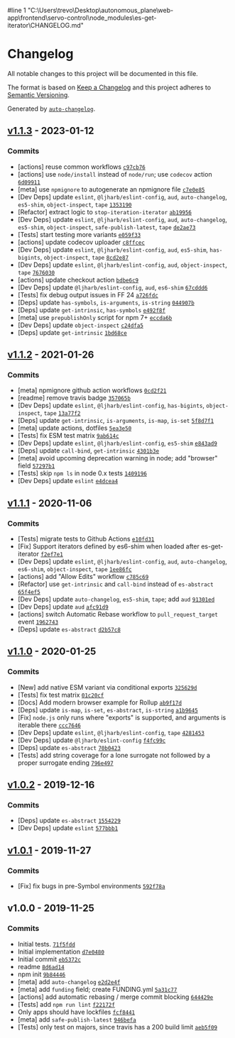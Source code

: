 #line 1 "C:\\Users\\trevo\\Desktop\\autonomous_plane\\web-app\\frontend\\servo-control\\node_modules\\es-get-iterator\\CHANGELOG.md"
# Changelog

All notable changes to this project will be documented in this file.

The format is based on [Keep a Changelog](https://keepachangelog.com/en/1.0.0/)
and this project adheres to [Semantic Versioning](https://semver.org/spec/v2.0.0.html).

Generated by [`auto-changelog`](https://github.com/CookPete/auto-changelog).

## [v1.1.3](https://github.com/ljharb/es-get-iterator/compare/v1.1.2...v1.1.3) - 2023-01-12

### Commits

- [actions] reuse common workflows [`c97cb76`](https://github.com/ljharb/es-get-iterator/commit/c97cb764624f8c0e263695f1dcc9351b11000ea4)
- [actions] use `node/install` instead of `node/run`; use `codecov` action [`6d09911`](https://github.com/ljharb/es-get-iterator/commit/6d09911097b54f59e6b3f3961f57dc594b3c649a)
- [meta] use `npmignore` to autogenerate an npmignore file [`c7e0e85`](https://github.com/ljharb/es-get-iterator/commit/c7e0e85212a756b0989f8ff24896f2a936a3fe20)
- [Dev Deps] update `eslint`, `@ljharb/eslint-config`, `aud`, `auto-changelog`, `es5-shim`, `object-inspect`, `tape` [`1353190`](https://github.com/ljharb/es-get-iterator/commit/13531904d91ee41ea22f02fd2bafd3034fba3758)
- [Refactor] extract logic to `stop-iteration-iterator` [`ab19956`](https://github.com/ljharb/es-get-iterator/commit/ab199561031139e4d5c8249cda77196ff2590aaf)
- [Dev Deps] update `eslint`, `@ljharb/eslint-config`, `aud`, `auto-changelog`, `es5-shim`, `object-inspect`, `safe-publish-latest`, `tape` [`de2ae73`](https://github.com/ljharb/es-get-iterator/commit/de2ae73a1c4395f4459450c11cd146fb73bee90c)
- [Tests] start testing more variants [`e059f33`](https://github.com/ljharb/es-get-iterator/commit/e059f33c5ab89043d731a3ea7c301301ed1b315b)
- [actions] update codecov uploader [`c8ffcec`](https://github.com/ljharb/es-get-iterator/commit/c8ffcec4ff8bfbab82e039f43d3283a345e7c94c)
- [Dev Deps] update `eslint`, `@ljharb/eslint-config`, `aud`, `es5-shim`, `has-bigints`, `object-inspect`, `tape` [`8cd2e87`](https://github.com/ljharb/es-get-iterator/commit/8cd2e8716d5b175c5f90cce3999e5c0de3b5be69)
- [Dev Deps] update `eslint`, `@ljharb/eslint-config`, `aud`, `object-inspect`, `tape` [`7676030`](https://github.com/ljharb/es-get-iterator/commit/7676030b4aa2d41cb3579c1aaea55911a62ca9ee)
- [actions] update checkout action [`bdbe6c9`](https://github.com/ljharb/es-get-iterator/commit/bdbe6c9664eae9c87fa98128419b2d086a40988f)
- [Dev Deps] update `@ljharb/eslint-config`, `aud`, `es6-shim` [`67cddd6`](https://github.com/ljharb/es-get-iterator/commit/67cddd66e4d9ad51fb9142ff3b1871b1b2fb1cf9)
- [Tests] fix debug output issues in FF 24 [`a726fdc`](https://github.com/ljharb/es-get-iterator/commit/a726fdce1defeb2e0fec0dcc7a645668d574a1ac)
- [Deps] update `has-symbols`, `is-arguments`, `is-string` [`044907b`](https://github.com/ljharb/es-get-iterator/commit/044907b42a2c1950855e9a2d1f455ba3595b2980)
- [Deps] update `get-intrinsic`, `has-symbols` [`e492f8f`](https://github.com/ljharb/es-get-iterator/commit/e492f8f3a1a1d47ed032303bcfebb5d75b756267)
- [meta] use `prepublishOnly` script for npm 7+ [`eccda6b`](https://github.com/ljharb/es-get-iterator/commit/eccda6bbfd20ed1c2ec1ad5c92c02169b50608e6)
- [Dev Deps] update `object-inspect` [`c24dfa5`](https://github.com/ljharb/es-get-iterator/commit/c24dfa542267132515128172955a1d4a4049c14e)
- [Deps] update `get-intrinsic` [`1bd68ce`](https://github.com/ljharb/es-get-iterator/commit/1bd68ceb11bc078edafb80a50631149056e8ffdf)

## [v1.1.2](https://github.com/ljharb/es-get-iterator/compare/v1.1.1...v1.1.2) - 2021-01-26

### Commits

- [meta] npmignore github action workflows [`0cd2f21`](https://github.com/ljharb/es-get-iterator/commit/0cd2f218f16b08efccbc29daf3831f4f37e30a74)
- [readme] remove travis badge [`357065b`](https://github.com/ljharb/es-get-iterator/commit/357065b649cca3122cc32c73ef97739e3ab6cf6c)
- [Dev Deps] update `eslint`, `@ljharb/eslint-config`, `has-bigints`, `object-inspect`, `tape` [`13a77f2`](https://github.com/ljharb/es-get-iterator/commit/13a77f279cda7ddffbb769ea57933ffc3cac62f0)
- [Deps] update `get-intrinsic`, `is-arguments`, `is-map`, `is-set` [`5f8d7f1`](https://github.com/ljharb/es-get-iterator/commit/5f8d7f14c71bffd470bb61f6f0e125da41bfcf06)
- [meta] update actions, dotfiles [`5ea3e50`](https://github.com/ljharb/es-get-iterator/commit/5ea3e506d0ca1d80df6b37836c62e85934804f89)
- [Tests] fix ESM test matrix [`9ab614c`](https://github.com/ljharb/es-get-iterator/commit/9ab614ce13b1a210d18827e47d4ad631a431dd39)
- [Dev Deps] update `eslint`, `@ljharb/eslint-config`, `es5-shim` [`e843ad9`](https://github.com/ljharb/es-get-iterator/commit/e843ad96802c3579a79b82ef49d98239f8288db8)
- [Deps] update `call-bind`, `get-intrinsic` [`4301b3e`](https://github.com/ljharb/es-get-iterator/commit/4301b3e70982434feda67e5868d7a50f5101ae8f)
- [meta] avoid upcoming deprecation warning in node; add "browser" field [`57297b1`](https://github.com/ljharb/es-get-iterator/commit/57297b19b54b0970fe986890be6c7a97fa4fdd3a)
- [Tests] skip `npm ls` in node 0.x tests [`1409196`](https://github.com/ljharb/es-get-iterator/commit/1409196062de66d84d3cf1d368bed18488e767f2)
- [Dev Deps] update `eslint` [`e4dcea4`](https://github.com/ljharb/es-get-iterator/commit/e4dcea49104de45a0bcf861f9aa2923f0209ed66)

## [v1.1.1](https://github.com/ljharb/es-get-iterator/compare/v1.1.0...v1.1.1) - 2020-11-06

### Commits

- [Tests] migrate tests to Github Actions [`e10fd31`](https://github.com/ljharb/es-get-iterator/commit/e10fd31909fc6451e4be5d8d9fb031d04ab72267)
- [Fix] Support iterators defined by es6-shim when loaded after es-get-iterator [`f2ef7e1`](https://github.com/ljharb/es-get-iterator/commit/f2ef7e1d1cf5fa3357e460fc0023eaf11e79b573)
- [Dev Deps] update `eslint`, `@ljharb/eslint-config`, `aud`, `auto-changelog`, `es6-shim`, `object-inspect`, `tape` [`1ee86fc`](https://github.com/ljharb/es-get-iterator/commit/1ee86fcf0ff0fa115e78ef589d3a76cd299fe89e)
- [actions] add "Allow Edits" workflow [`c785c69`](https://github.com/ljharb/es-get-iterator/commit/c785c69933afd98a670250f1d52e3b514cbd1d7a)
- [Refactor] use `get-intrinsic` and `call-bind` instead of `es-abstract` [`65f4ef5`](https://github.com/ljharb/es-get-iterator/commit/65f4ef5018688432ca87a4b5aa971fee182722df)
- [Dev Deps] update `auto-changelog`, `es5-shim`, `tape`; add `aud` [`91301ed`](https://github.com/ljharb/es-get-iterator/commit/91301edd87d6b753e0129ac7007e39d410030340)
- [Dev Deps] update `aud` [`afc91d9`](https://github.com/ljharb/es-get-iterator/commit/afc91d98ae243c8563ac7295b8775c5a4b37c92f)
- [actions] switch Automatic Rebase workflow to `pull_request_target` event [`1962743`](https://github.com/ljharb/es-get-iterator/commit/19627437efac78d71d78d5e2ef0192052598bc1b)
- [Deps] update `es-abstract` [`d2b57c8`](https://github.com/ljharb/es-get-iterator/commit/d2b57c8896b22eb90b0b894d80ba34f69ed68c3d)

## [v1.1.0](https://github.com/ljharb/es-get-iterator/compare/v1.0.2...v1.1.0) - 2020-01-25

### Commits

- [New] add native ESM variant via conditional exports [`325629d`](https://github.com/ljharb/es-get-iterator/commit/325629d43b6b8d4f2f5ff7d6623e81e01080dde7)
- [Tests] fix test matrix [`01c20cf`](https://github.com/ljharb/es-get-iterator/commit/01c20cf6ed810e567f5fba5c29425df7f2aceb7a)
- [Docs] Add modern browser example for Rollup [`ab9f17d`](https://github.com/ljharb/es-get-iterator/commit/ab9f17da94542940086280d8792d4e6c71186b47)
- [Deps] update `is-map`, `is-set`, `es-abstract`, `is-string` [`a1b9645`](https://github.com/ljharb/es-get-iterator/commit/a1b964517cbd5b16a34fb15df50ec48d684c34c1)
- [Fix] `node.js` only runs where "exports" is supported, and arguments is iterable there [`ccc7646`](https://github.com/ljharb/es-get-iterator/commit/ccc76469077f2fbc82fd4647894ebd660d21a2cb)
- [Dev Deps] update `eslint`, `@ljharb/eslint-config`, `tape` [`4281453`](https://github.com/ljharb/es-get-iterator/commit/42814531965adb169abb3186a78c0926d4146232)
- [Dev Deps] update `@ljharb/eslint-config` [`f4fc99c`](https://github.com/ljharb/es-get-iterator/commit/f4fc99c83935d0c03aade04030f103d5328abf15)
- [Deps] update `es-abstract` [`70b0423`](https://github.com/ljharb/es-get-iterator/commit/70b042317239eb79df71b16a9531900bdad812f4)
- [Tests] add string coverage for a lone surrogate not followed by a proper surrogate ending [`796e497`](https://github.com/ljharb/es-get-iterator/commit/796e4979168b6ee8ec323d54ca157296166e36d0)

## [v1.0.2](https://github.com/ljharb/es-get-iterator/compare/v1.0.1...v1.0.2) - 2019-12-16

### Commits

- [Deps] update `es-abstract` [`1554229`](https://github.com/ljharb/es-get-iterator/commit/15542291b91d82ccf9da063d1350e7fe685f6bcd)
- [Dev Deps] update `eslint` [`577bbb1`](https://github.com/ljharb/es-get-iterator/commit/577bbb136f7c44cc2d774b0360061b1f1bb10f30)

## [v1.0.1](https://github.com/ljharb/es-get-iterator/compare/v1.0.0...v1.0.1) - 2019-11-27

### Commits

- [Fix] fix bugs in pre-Symbol environments [`592f78a`](https://github.com/ljharb/es-get-iterator/commit/592f78a1d38a0e3e3c4c3dafe1552899decd8c34)

## v1.0.0 - 2019-11-25

### Commits

- Initial tests. [`71f5fdd`](https://github.com/ljharb/es-get-iterator/commit/71f5fdd9c1fdd7b34b5c6f4e1a14cb0cbffc0d9c)
- Initial implementation [`d7e0480`](https://github.com/ljharb/es-get-iterator/commit/d7e04808b322fb6648f4890d86df7f3384b53421)
- Initial commit [`eb5372c`](https://github.com/ljharb/es-get-iterator/commit/eb5372c438b3ca4136e8253ffc4cc7834a4c8ca8)
- readme [`8d6ad14`](https://github.com/ljharb/es-get-iterator/commit/8d6ad14a7f17339ccc20143562f0618773aba3b8)
- npm init [`9b84446`](https://github.com/ljharb/es-get-iterator/commit/9b84446a4e346d4e12c59da5f2f928e1f71d3d69)
- [meta] add `auto-changelog` [`e2d2e4f`](https://github.com/ljharb/es-get-iterator/commit/e2d2e4f55245b786581ef5d42d03cd0efb62db12)
- [meta] add `funding` field; create FUNDING.yml [`5a31c77`](https://github.com/ljharb/es-get-iterator/commit/5a31c7722fc54edfe56975f5a4b7414c48136d36)
- [actions] add automatic rebasing / merge commit blocking [`644429e`](https://github.com/ljharb/es-get-iterator/commit/644429e791abc1b85b65c90d0ee4aac57416ee90)
- [Tests] add `npm run lint` [`f22172f`](https://github.com/ljharb/es-get-iterator/commit/f22172f2dcdd6f41ca45862698b8ea496134b164)
- Only apps should have lockfiles [`fcf8441`](https://github.com/ljharb/es-get-iterator/commit/fcf8441df29d902647fd87d14224c7af19e40c31)
- [meta] add `safe-publish-latest` [`946befa`](https://github.com/ljharb/es-get-iterator/commit/946befa7eb4a91ca648b98660b086ed7813cd3b1)
- [Tests] only test on majors, since travis has a 200 build limit [`aeb5f09`](https://github.com/ljharb/es-get-iterator/commit/aeb5f09a66957c2cff0af22cb1a731ecafb82f24)
